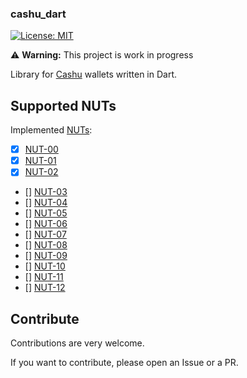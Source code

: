 ### cashu_dart

[![License: MIT][license_badge]][license_link]

⚠️ **Warning:** This project is work in progress

Library for [Cashu](https://github.com/cashubtc) wallets written in Dart.

## Supported NUTs

Implemented [NUTs](https://github.com/cashubtc/nuts/):

- [x] [NUT-00](https://github.com/cashubtc/nuts/blob/main/00.md)
- [x] [NUT-01](https://github.com/cashubtc/nuts/blob/main/01.md)
- [x] [NUT-02](https://github.com/cashubtc/nuts/blob/main/02.md)
- [] [NUT-03](https://github.com/cashubtc/nuts/blob/main/03.md)
- [] [NUT-04](https://github.com/cashubtc/nuts/blob/main/04.md)
- [] [NUT-05](https://github.com/cashubtc/nuts/blob/main/05.md)
- [] [NUT-06](https://github.com/cashubtc/nuts/blob/main/06.md)
- [] [NUT-07](https://github.com/cashubtc/nuts/blob/main/07.md)
- [] [NUT-08](https://github.com/cashubtc/nuts/blob/main/08.md)
- [] [NUT-09](https://github.com/cashubtc/nuts/blob/main/09.md)
- [] [NUT-10](https://github.com/cashubtc/nuts/blob/main/10.md)
- [] [NUT-11](https://github.com/cashubtc/nuts/blob/main/11.md)
- [] [NUT-12](https://github.com/cashubtc/nuts/blob/main/12.md)

## Contribute

Contributions are very welcome.

If you want to contribute, please open an Issue or a PR.

[license_badge]: https://img.shields.io/badge/license-MIT-blue.svg
[license_link]: https://opensource.org/licenses/MIT

